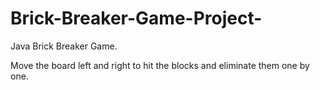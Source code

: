 # Brick-Breaker-Game-Project-
Java Brick Breaker Game. 

Move the board left and right to hit the blocks and eliminate them one by one. 
